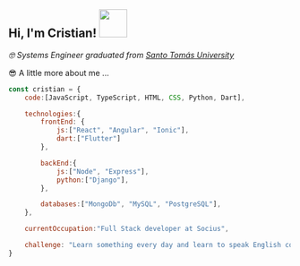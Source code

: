 <h2>Hi, I'm Cristian! <img src="https://media1.giphy.com/media/kZzY6eKKPdIjK/giphy.gif?cid=ecf05e47olliqr5k0x7k5adjd8pfgqn63fev9u005cnkbs23&rid=giphy.gif&ct=g" width="50"></h2> 

<p>
  <em>
    &#129299 Systems Engineer graduated from <a href="https://www.ustatunja.edu.co/" target="_blank">Santo Tomás University</a>       </em> 
</p> 

<p>&#128526 A little more about me ...</p>

```javascript
const cristian = {
    code:[JavaScript, TypeScript, HTML, CSS, Python, Dart],

    technologies:{
        frontEnd: {
            js:["React", "Angular", "Ionic"],
            dart:["Flutter"]
        },

        backEnd:{
            js:["Node", "Express"],
            python:["Django"],
        },

        databases:["MongoDb", "MySQL", "PostgreSQL"],
    },

    currentOccupation:"Full Stack developer at Socius",

    challenge: "Learn something every day and learn to speak English completely",
}
```
